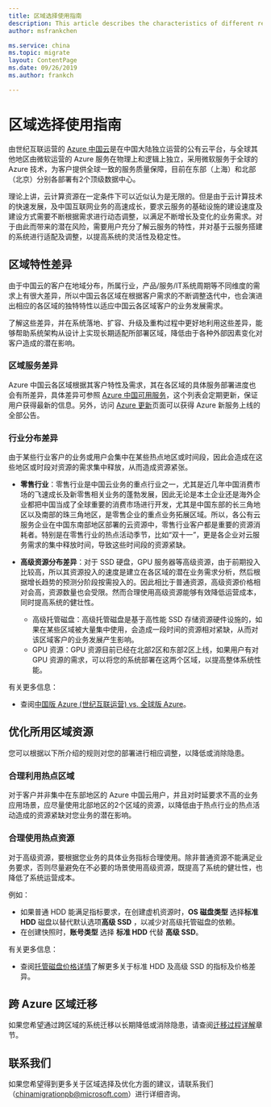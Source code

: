 ```yaml
---
title: 区域选择使用指南
description: This article describes the characteristics of different regions of Azure China and can help you choose the applicable region for your company.
author: msfrankchen

ms.service: china 
ms.topic: migrate
layout: ContentPage 
ms.date: 09/26/2019
ms.author: frankch

---
```


# 区域选择使用指南

由世纪互联运营的 [Azure 中国云](https://azure.microsoft.com/zh-cn/global-infrastructure/china/)是在中国大陆独立运营的公有云平台，与全球其他地区由微软运营的 Azure 服务在物理上和逻辑上独立，采用微软服务于全球的 Azure 技术，为客户提供全球一致的服务质量保障，目前在东部（上海）和北部（北京）分别各部署有2个顶级数据中心。  

理论上讲，云计算资源在一定条件下可以近似认为是无限的。但是由于云计算技术的快速发展，及中国互联网业务的高速成长，要求云服务的基础设施的建设速度及建设方式需要不断根据需求进行动态调整，以满足不断增长及变化的业务需求。对于由此而带来的潜在风险，需要用户充分了解云服务的特性，并对基于云服务搭建的系统进行适配及调整，以提高系统的灵活性及稳定性。

## 区域特性差异

由于中国云的客户在地域分布，所属行业，产品/服务/IT系统周期等不同维度的需求上有很大差异，所以中国云各区域在根据客户需求的不断调整迭代中，也会演进出相应的各区域的独特特性以适应中国云各区域客户的业务发展需求。  

了解这些差异，并在系统落地、扩容、升级及重构过程中更好地利用这些差异，能够帮助系统架构从设计上实现长期适配所部署区域，降低由于各种外部因素变化对客户造成的潜在影响。

### 区域服务差异
Azure 中国云各区域根据其客户特性及需求，其在各区域的具体服务部署进度也会有所差异，具体差异可参照 [Azure 中国可用服务](https://azure.microsoft.com/zh-cn/global-infrastructure/services/?products=all&regions=non-regional,china-non-regional,china-east,china-east-2,china-north,china-north-2)，这个列表会定期更新，保证用户获得最新的信息。另外，访问 [Azure 更新](https://azure.microsoft.com/zh-cn/updates/)页面可以获得 Azure 新服务上线的全部公告。

### 行业分布差异
由于某些行业客户的业务或用户会集中在某些热点地区或时间段，因此会造成在这些地区或时段对资源的需求集中释放，从而造成资源紧张。

* **零售行业**：零售行业是中国云业务的重点行业之一，尤其是近几年中国消费市场的飞速成长及新零售相关业务的蓬勃发展，因此无论是本土企业还是海外企业都把中国当成了全球重要的消费市场进行开发，尤其是中国东部的长三角地区以及南部的珠三角地区，是零售企业的重点业务拓展区域。所以，各公有云服务企业在中国东南部地区部署的云资源中，零售行业客户都是重要的资源消耗者。特别是在零售行业的热点活动季节，比如“双十一”，更是各企业对云服务需求的集中释放时间，导致这些时间段的资源紧缺。

* **高级资源分布差异**：对于 SSD 硬盘，GPU 服务器等高级资源，由于前期投入比较高，所以其资源投入的速度是建立在各区域的潜在业务需求分析，然后根据增长趋势的预测分阶段按需投入的。因此相比于普通资源，高级资源价格相对会高，资源数量也会受限。然而合理使用高级资源能够有效降低运营成本，同时提高系统的健壮性。
  * 高级托管磁盘：高级托管磁盘是基于高性能 SSD 存储资源硬件设施的，如果在某些区域被大量集中使用，会造成一段时间的资源相对紧缺，从而对该区域客户的业务发展产生影响。
  * GPU 资源：GPU 资源目前已经在北部2区和东部2区上线，如果用户有对 GPU 资源的需求，可以将您的系统部署在这两个区域，以提高整体系统性能。

有关更多信息：

* 查阅[中国版 Azure (世纪互联运营) vs. 全球版 Azure](https://www.microsoft.com/china/azure/index.html)。

## 优化所用区域资源

您可以根据以下所介绍的规则对您的部署进行相应调整，以降低或消除隐患。

### 合理利用热点区域

对于客户并非集中在东部地区的 Azure 中国云用户，并且对时延要求不高的业务应用场景，应尽量使用北部地区的2个区域的资源，以降低由于热点行业的热点活动造成的资源紧缺对您业务的潜在影响。

### 合理使用热点资源

对于高级资源，要根据您业务的具体业务指标合理使用。除非普通资源不能满足业务要求，否则尽量避免在不必要的场景使用高级资源，既提高了系统的健壮性，也降低了系统运营成本。  

例如：
* 如果普通 HDD 能满足指标要求，在创建虚机资源时，**OS 磁盘类型** 选择**标准 HDD** 磁盘以替代默认选项**高级 SSD** ，以减少对高级托管磁盘的依赖。
* 在创建快照时，**账号类型** 选择 **标准 HDD** 代替 **高级 SSD**。

有关更多信息：

* 查阅[托管磁盘价格详情](https://www.azure.cn/zh-cn/pricing/details/storage/managed-disks/)了解更多关于标准 HDD 及高级 SSD 的指标及价格差异。

## 跨 Azure 区域迁移

如果您希望通过跨区域的系统迁移以长期降低或消除隐患，请查阅[迁移过程详解](china-migration-process.md)章节。

## 联系我们

如果您希望得到更多关于区域选择及优化方面的建议，请联系我们（chinamigrationpb@microsoft.com）进行详细咨询。

